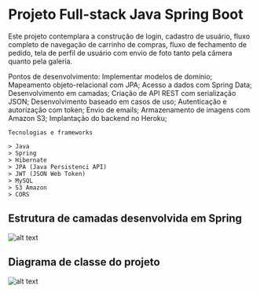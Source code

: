 # Projeto Full-stack Java Spring Boot

Este projeto contemplara a construção de login, cadastro de usuário, fluxo completo de navegação de carrinho de compras, fluxo de fechamento de pedido, tela de perfil de usuário com envio de foto tanto pela câmera quanto pela galeria.

Pontos de desenvolvimento:
    Implementar modelos de domínio; 
    Mapeamento objeto-relacional com JPA; 
    Acesso a dados com Spring Data; 
    Desenvolvimento em camadas; 
    Criação de API REST com serialização JSON; 
    Desenvolvimento baseado em casos de uso; 
    Autenticação e autorização com token; 
    Envio de emails; 
    Armazenamento de imagens com Amazon S3; 
    Implantação do backend no Heroku;
    
    Tecnologias e frameworks
    
    > Java
    > Spring
    > Hibernate
    > JPA (Java Persistenci API)
    > JWT (JSON Web Token)
    > MySQL
    > S3 Amazon
    > CORS
    
    
## Estrutura de camadas desenvolvida em Spring
![alt text](https://s3-sa-east-1.amazonaws.com/biazin-curso-spring-ionic/padrao-camadas-ddd.png)

## Diagrama de classe do projeto
![alt text](https://user-images.githubusercontent.com/39831272/42484880-7028e7c8-83cb-11e8-9cb8-20d6bccb4bae.png)
